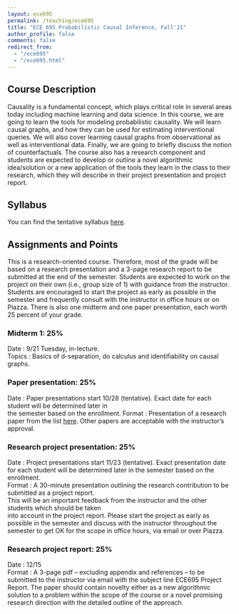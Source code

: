 ```yaml
---
layout: ece695
permalink: /teaching/ece695
title: "ECE 695 Probabilistic Causal Inference, Fall'21"
author_profile: false
comments: false
redirect_from: 
  - "/ece695"
  - "/ece695.html"
---
```


## Course Description

Causality is a fundamental concept, which plays critical role in several areas today including machine learning and data science. In this course, we are going to learn the tools for modeling probabilistic causality. We will learn causal graphs, and how they can be used for estimating interventional queries. We will also cover learning causal graphs from observational as well as interventional data. Finally, we are going to briefly discuss the notion of counterfactuals. The course also has a research component and students are expected to develop or outline a novel algorithmic idea/solution or a new application of the tools they learn in the class to their research, which they will describe in their project presentation and project report. 

## Syllabus
You can find the tentative syllabus [here](https://docs.google.com/viewer?url=https://github.com/mkocaoglu/mkocaoglu.github.io/raw/master/files/ECE695_ProbabilisticCausalInference_Fall2021_Syllabus.pdf). 

## Assignments and Points
This is a research-oriented course. Therefore, most of the grade will be based on a research presentation and a 3-page research report to be submitted at the end of the semester. Students are expected to work on the project on their own (i.e., group size of 1) with guidance from the instructor. Students are encouraged to start the project as early as possible in the semester and frequently consult with the instructor in office hours or on Piazza. There is also one midterm and one paper presentation, each worth 25 percent of your grade.

### Midterm 1: 25%
Date	  : 9/21 Tuesday, in-lecture.  
Topics  : Basics of d-separation, do calculus and identifiability on causal graphs.

### Paper presentation: 25%
Date	  : Paper presentations start 10/28 (tentative). Exact date for each student will be determined later in              
  the semester based on the enrollment.
Format	: Presentation of a research paper from the list [here](https://docs.google.com/viewer?url=https://github.com/mkocaoglu/mkocaoglu.github.io/raw/master/files/ECE695ProbabilisticCausalInferenceFall2021_PaperList.pdf). Other 
  papers are acceptable with the instructor’s approval.  

### Research project presentation: 25%
Date	   : Project presentations start 11/23 (tentative). Exact presentation date for each student will be
   determined later in the semester based on the enrollment.  
Format	 : A 30-minute presentation outlining the research contribution to be submitted as a project report.   
  This will be an important feedback from the instructor and the other students which should be taken   
  into account in the project report. Please start the project as early as possible in the semester and 
  discuss with the instructor throughout the semester to get OK for the scope in office hours, via email 
  or over Piazza.  

### Research project report: 25%
Date	   : 12/15  
Format	 : A 3-page pdf – excluding appendix and references – to be submitted to the instructor via email with
  the subject line ECE695 Project Report. The paper should contain novelty either as a new algorithmic   
  solution to a problem within the scope of the course or a novel promising research direction with 
  the detailed outline of the approach.  

